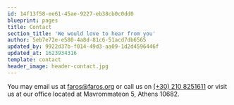 ```yaml
---
id: 14f13f58-ee61-45ae-9227-eb38cb0c0dd0
blueprint: pages
title: Contact
section_title: 'We would love to hear from you'
author: 5eb7e72e-e580-4a8d-81c6-51acd7db6565
updated_by: 9922d37b-f014-49d3-aa09-1d2d4596446f
updated_at: 1623934316
template: contact
header_image: header-contact.jpg
---
```

You may email us at [faros@faros.org](mailto://faros@faros.org) or call us on [(+30) 210 8251611](tel://+302108251611) or visit us at our office located at Mavrommateon 5, Athens 10682.